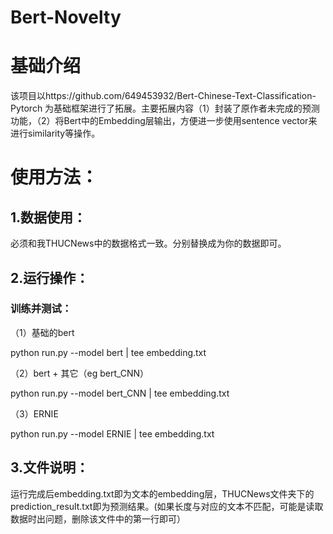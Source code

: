 # Bert-Novelty

# 基础介绍
该项目以https://github.com/649453932/Bert-Chinese-Text-Classification-Pytorch 为基础框架进行了拓展。主要拓展内容（1）封装了原作者未完成的预测功能，（2）将Bert中的Embedding层输出，方便进一步使用sentence vector来进行similarity等操作。

# 使用方法：
## 1.数据使用：
必须和我THUCNews中的数据格式一致。分别替换成为你的数据即可。
## 2.运行操作：
### 训练并测试：
（1）基础的bert


python run.py --model bert | tee embedding.txt


（2）bert + 其它（eg bert_CNN）


python run.py --model bert_CNN | tee embedding.txt


（3）ERNIE


python run.py --model ERNIE | tee embedding.txt

## 3.文件说明：
运行完成后embedding.txt即为文本的embedding层，THUCNews文件夹下的prediction_result.txt即为预测结果。(如果长度与对应的文本不匹配，可能是读取数据时出问题，删除该文件中的第一行即可）
